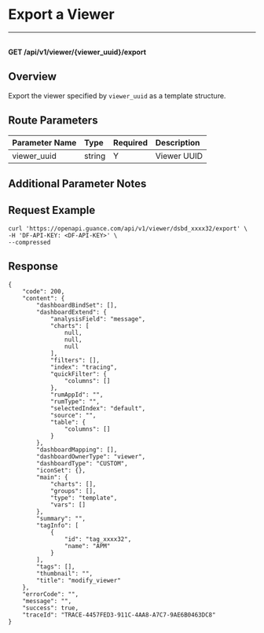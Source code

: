 # Export a Viewer

---

<br />**GET /api/v1/viewer/\{viewer_uuid\}/export**

## Overview
Export the viewer specified by `viewer_uuid` as a template structure.


## Route Parameters

| Parameter Name    | Type   | Required | Description              |
|:-------------|:-----|:-------|:----------------|
| viewer_uuid  | string | Y     | Viewer UUID<br> |


## Additional Parameter Notes



## Request Example
```shell
curl 'https://openapi.guance.com/api/v1/viewer/dsbd_xxxx32/export' \
-H 'DF-API-KEY: <DF-API-KEY>' \
--compressed 
```


## Response
```shell
{
    "code": 200,
    "content": {
        "dashboardBindSet": [],
        "dashboardExtend": {
            "analysisField": "message",
            "charts": [
                null,
                null,
                null
            ],
            "filters": [],
            "index": "tracing",
            "quickFilter": {
                "columns": []
            },
            "rumAppId": "",
            "rumType": "",
            "selectedIndex": "default",
            "source": "",
            "table": {
                "columns": []
            }
        },
        "dashboardMapping": [],
        "dashboardOwnerType": "viewer",
        "dashboardType": "CUSTOM",
        "iconSet": {},
        "main": {
            "charts": [],
            "groups": [],
            "type": "template",
            "vars": []
        },
        "summary": "",
        "tagInfo": [
            {
                "id": "tag_xxxx32",
                "name": "APM"
            }
        ],
        "tags": [],
        "thumbnail": "",
        "title": "modify_viewer"
    },
    "errorCode": "",
    "message": "",
    "success": true,
    "traceId": "TRACE-4457FED3-911C-4AA8-A7C7-9AE6B0463DC8"
} 
```